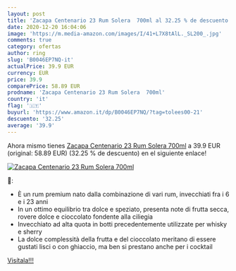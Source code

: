 ```yaml
---
layout: post
title: 'Zacapa Centenario 23 Rum Solera  700ml al 32.25 % de descuento'
date: 2020-12-20 16:04:06
image: 'https://m.media-amazon.com/images/I/41+L7X8tAlL._SL200_.jpg'
comments: true
category: ofertas
author: ring
slug: 'B0046EP7NQ-it'
actualPrice: 39.9 EUR
currency: EUR
price: 39.9
comparePrice: 58.89 EUR
prodname: 'Zacapa Centenario 23 Rum Solera  700ml'
country: 'it'
flag: '🇮🇹'
buyurl: 'https://www.amazon.it/dp/B0046EP7NQ/?tag=tolees00-21'
descuento: '32.25'
average: '39.9'
---
```


Ahora mismo tienes [Zacapa Centenario 23 Rum Solera  700ml](https://www.amazon.it/dp/B0046EP7NQ/?tag=tolees00-21) a 39.9 EUR (original: 58.89 EUR) (32.25 %  de descuento) en el siguiente enlace!

[![Zacapa Centenario 23 Rum Solera  700ml](https://m.media-amazon.com/images/I/41+L7X8tAlL._SL200_.jpg)](https://www.amazon.it/dp/B0046EP7NQ/?tag=tolees00-21)

🔎:

- È un rum premium nato dalla combinazione di vari rum, invecchiati fra i 6 e i 23 anni
- In un ottimo equilibrio tra dolce e speziato, presenta note di frutta secca, rovere dolce e cioccolato fondente alla ciliegia
- Invecchiato ad alta quota in botti precedentemente utilizzate per whisky e sherry
- La dolce complessità della frutta e del cioccolato meritano di essere gustati lisci o con ghiaccio, ma ben si prestano anche per i cocktail

[Visítala!!!](https://www.amazon.it/dp/B0046EP7NQ/?tag=tolees00-21)
